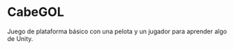 CabeGOL
=======

Juego de plataforma básico con una pelota y un jugador para aprender algo de Unity.
